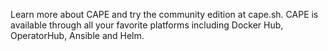 Learn more about CAPE and try the community edition at cape.sh. CAPE is available through all your favorite platforms including Docker Hub, OperatorHub, Ansible and Helm.